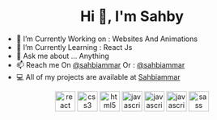 <h1 align="center">Hi 👋, I'm Sahby</h1>
  
- 🔭 I’m Currently Working on : Websites And Animations
- 🌱 I’m Currently Learning : React Js  
- 💬 Ask me about ... Anything
- 📫 Reach me On [@sahbiammar](https://www.instagram.com/sahbiammar/)
            Or : [@sahbiammar](https://www.facebook.com/sahbi.ammar.50/)
- 💻 All of my projects are available at [Sahbiammar](https://github.com/sahbiammar)

<p align="center"> 
  <img src=https://devicons.github.io/devicon/devicon.git/icons/react/react-original-wordmark.svg alt=react user-select: "none"; width="40" height="40"/> 
<img src=https://devicons.github.io/devicon/devicon.git/icons/css3/css3-original-wordmark.svg alt=css3 width="40" height="40"/>     <img src=https://devicons.github.io/devicon/devicon.git/icons/html5/html5-original-wordmark.svg alt=html5 width="40" height="40"/> <img src=https://devicons.github.io/devicon/devicon.git/icons/javascript/javascript-original.svg alt=javascript width="40" height="40"/> 
  <img src=https://commons.bmstu.wiki/images/b/b8/Bootstrap.png alt=javascript width="40" height="40"/> 
 <img src=https://icon-library.com/images/jquery-icon-png/jquery-icon-png-18.jpg alt=javascript width="40" height="40"/> 
<img src=https://devicons.github.io/devicon/devicon.git/icons/sass/sass-original.svg alt=sass width="40" height="40"/> 
</p>
